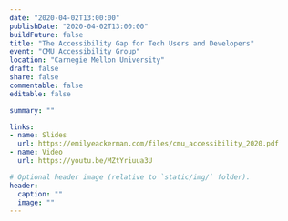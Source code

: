```yaml
---
date: "2020-04-02T13:00:00"
publishDate: "2020-04-02T13:00:00"
buildFuture: false 
title: "The Accessibility Gap for Tech Users and Developers"
event: "CMU Accessibility Group"
location: "Carnegie Mellon University"
draft: false  
share: false
commentable: false
editable: false

summary: ""

links:
- name: Slides
  url: https://emilyeackerman.com/files/cmu_accessibility_2020.pdf
- name: Video 
  url: https://youtu.be/MZtYriuua3U

# Optional header image (relative to `static/img/` folder).
header:
  caption: ""
  image: ""
---
```



